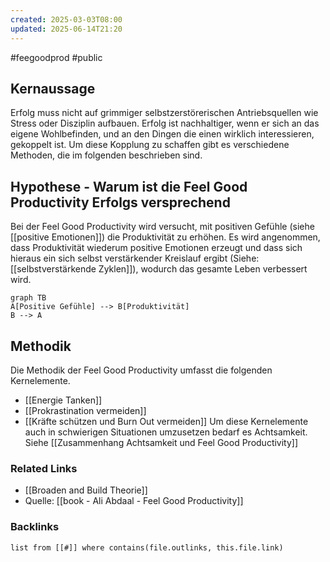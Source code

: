 ```yaml
---
created: 2025-03-03T08:00
updated: 2025-06-14T21:20
---
```

#feegoodprod #public
## Kernaussage
Erfolg muss nicht auf grimmiger selbstzerstörerischen Antriebsquellen wie Stress oder Disziplin aufbauen. Erfolg ist nachhaltiger, wenn er sich an das eigene Wohlbefinden, und an den Dingen die einen wirklich interessieren, gekoppelt ist. Um diese Kopplung zu schaffen gibt es verschiedene Methoden, die im folgenden beschrieben sind. 

## Hypothese - Warum ist die Feel Good Productivity Erfolgs versprechend
Bei der Feel Good Productivity wird versucht, mit positiven Gefühle (siehe [[positive Emotionen]]) die Produktivität zu erhöhen. Es wird angenommen, dass Produktivität wiederum positive Emotionen erzeugt und dass sich hieraus ein sich selbst verstärkender Kreislauf ergibt (Siehe: [[selbstverstärkende Zyklen]]), wodurch das gesamte Leben verbessert wird. 


```mermaid
graph TB
A[Positive Gefühle] --> B[Produktivität]
B --> A
```

## Methodik
Die Methodik der Feel Good Productivity umfasst die folgenden Kernelemente.
 - [[Energie Tanken]]
 - [[Prokrastination vermeiden]] 
 - [[Kräfte schützen und Burn Out vermeiden]]
Um diese Kernelemente auch in schwierigen Situationen umzusetzen bedarf es Achtsamkeit. Siehe [[Zusammenhang Achtsamkeit und Feel Good Productivity]]

### Related Links
- [[Broaden and Build Theorie]]
- Quelle: [[book - Ali Abdaal - Feel Good Productivity]] 

### Backlinks
```dataview 
list from [[#]] where contains(file.outlinks, this.file.link)
```

